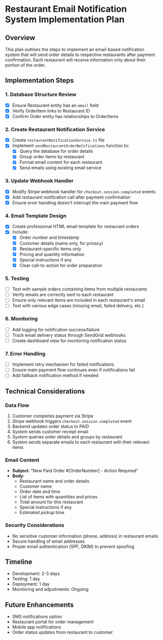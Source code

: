 # Restaurant Email Notification System Implementation Plan

## Overview
This plan outlines the steps to implement an email-based notification system that will send order details to respective restaurants after payment confirmation. Each restaurant will receive information only about their portion of the order.

## Implementation Steps

### 1. Database Structure Review
- [x] Ensure Restaurant entity has an `email` field
- [x] Verify OrderItem links to Restaurant ID
- [x] Confirm Order entity has relationships to OrderItems

### 2. Create Restaurant Notification Service
- [x] Create `restaurantNotificationService.ts` file
- [x] Implement `sendRestaurantOrderNotifications` function to:
  - [x] Query the database for order details
  - [x] Group order items by restaurant
  - [x] Format email content for each restaurant
  - [x] Send emails using existing email service

### 3. Update Webhook Handler
- [x] Modify Stripe webhook handler for `checkout.session.completed` events
- [x] Add restaurant notification call after payment confirmation
- [x] Ensure error handling doesn't interrupt the main payment flow

### 4. Email Template Design
- [x] Create professional HTML email template for restaurant orders
- [x] Include:
  - [x] Order number and timestamp
  - [x] Customer details (name only, for privacy)
  - [x] Restaurant-specific items only
  - [x] Pricing and quantity information
  - [x] Special instructions if any
  - [x] Clear call-to-action for order preparation

### 5. Testing
- [ ] Test with sample orders containing items from multiple restaurants
- [ ] Verify emails are correctly sent to each restaurant
- [ ] Ensure only relevant items are included in each restaurant's email
- [ ] Test with various edge cases (missing email, failed delivery, etc.)

### 6. Monitoring
- [ ] Add logging for notification success/failure
- [ ] Track email delivery status through SendGrid webhooks
- [ ] Create dashboard view for monitoring notification status

### 7. Error Handling
- [ ] Implement retry mechanism for failed notifications
- [ ] Ensure main payment flow continues even if notifications fail
- [ ] Add fallback notification method if needed

## Technical Considerations

### Data Flow
1. Customer completes payment via Stripe
2. Stripe webhook triggers `checkout.session.completed` event
3. Backend updates order status to PAID
4. System sends customer receipt email
5. System queries order details and groups by restaurant
6. System sends separate emails to each restaurant with their relevant items

### Email Content
- **Subject**: "New Paid Order #[OrderNumber] - Action Required"
- **Body**:
  - Restaurant name and order details
  - Customer name
  - Order date and time
  - List of items with quantities and prices
  - Total amount for this restaurant
  - Special instructions if any
  - Estimated pickup time

### Security Considerations
- No sensitive customer information (phone, address) in restaurant emails
- Secure handling of email addresses
- Proper email authentication (SPF, DKIM) to prevent spoofing

## Timeline
- Development: 2-3 days
- Testing: 1 day
- Deployment: 1 day
- Monitoring and adjustments: Ongoing

## Future Enhancements
- SMS notifications option
- Restaurant portal for order management
- Mobile app notifications
- Order status updates from restaurant to customer
